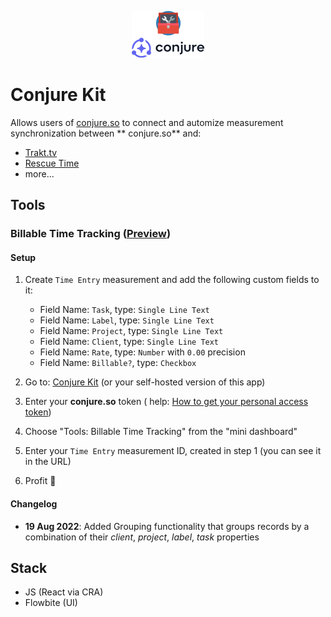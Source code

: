 <p align="center">
<img src="makeshift-logo.png" alt="Makeshift Logo" height='75'/>
</p>

# Conjure Kit

Allows users of [conjure.so](https://conjure.so) to connect and automize measurement synchronization between **
conjure.so** and:

- [Trakt.tv](https://trakt.tv)
- [Rescue Time](https://rescuetime.com)
- more...

## Tools

### Billable Time Tracking ([Preview](https://i.imgur.com/q3uFEJd.png))

#### Setup

1. Create `Time Entry` measurement and add the following custom fields to it:
    - Field Name: `Task`, type: `Single Line Text`
    - Field Name: `Label`, type: `Single Line Text`
    - Field Name: `Project`, type: `Single Line Text`
    - Field Name: `Client`, type: `Single Line Text`
    - Field Name: `Rate`, type: `Number` with `0.00` precision
    - Field Name: `Billable?`, type: `Checkbox`

2. Go to: [Conjure Kit](https://conjure-kit.vercel.app/tools/billable-time-tracking) (or your self-hosted version of
   this app)
3. Enter your **conjure.so** token (
   help: [How to get your personal access token](https://conjure.so/docs/api/getting-started))
4. Choose "Tools: Billable Time Tracking" from the "mini dashboard"
5. Enter your `Time Entry` measurement ID, created in step 1 (you can see it in the URL)
6. Profit 👏

#### Changelog
- **19 Aug 2022**: Added Grouping functionality that groups records by a combination of their _client_, _project_, _label_, _task_ properties

## Stack

- JS (React via CRA)
- Flowbite (UI)

